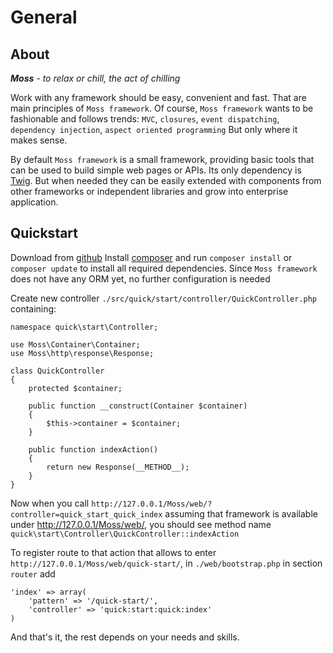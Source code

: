 # General

## About

_**Moss** - to relax or chill, the act of chilling_

Work with any framework should be easy, convenient and fast. That are main principles of `Moss framework`.
Of course, `Moss framework` wants to be fashionable and follows trends: `MVC`, `closures`, `event dispatching`, `dependency injection`, `aspect oriented programming`
But only where it makes sense.

By default `Moss framework` is a small framework, providing basic tools that can be used to build simple web pages or APIs.
Its only dependency is [Twig](http://twig.sensiolabs.org).
But when needed they can be easily extended with components from other frameworks or independent libraries and grow into enterprise application.

## Quickstart

Download from [github](https://github.com/Potfur/Moss)
Install [composer](https://getcomposer.org/) and run `composer install` or `composer update` to install all required dependencies.
Since `Moss framework` does not have any ORM yet, no further configuration is needed

Create new controller `./src/quick/start/controller/QuickController.php` containing:

	namespace quick\start\Controller;

	use Moss\Container\Container;
    use Moss\http\response\Response;

	class QuickController
	{
		protected $container;

		public function __construct(Container $container)
		{
			$this->container = $container;
		}

		public function indexAction()
		{
			return new Response(__METHOD__);
		}
	}

Now when you call `http://127.0.0.1/Moss/web/?controller=quick_start_quick_index` assuming that framework is available under http://127.0.0.1/Moss/web/,
you should see method name `quick\start\Controller\QuickController::indexAction`

To register route to that action that allows to enter `http://127.0.0.1/Moss/web/quick-start/`, in `./web/bootstrap.php` in section `router` add

	'index' => array(
	    'pattern' => '/quick-start/',
	    'controller' => 'quick:start:quick:index'
	)

And that's it, the rest depends on your needs and skills.